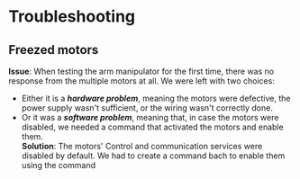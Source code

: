 # Troubleshooting

## Freezed motors

**Issue**: When testing the arm manipulator for the first time, there was no response from the multiple motors at all. We were left with two choices:  
- Either it is a **_hardware problem_**, meaning the motors were defective, the power supply wasn't sufficient, or the wiring wasn't correctly done.  
- Or it was a **_software problem_**, meaning that, in case the motors were disabled, we needed a command that activated the motors and enable them.  
**Solution**: The motors' Control and communication services were disabled by default. We had to create a command bach to enable them using the command 